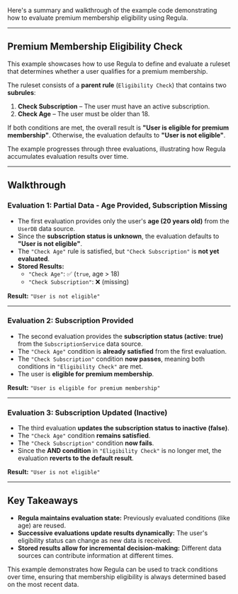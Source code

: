 Here's a summary and walkthrough of the example code demonstrating how to evaluate premium membership eligibility using Regula.

---

## Premium Membership Eligibility Check

This example showcases how to use Regula to define and evaluate a ruleset that determines whether a user qualifies for a premium membership.

The ruleset consists of a **parent rule** (`Eligibility Check`) that contains two **subrules**:

1. **Check Subscription** – The user must have an active subscription.
2. **Check Age** – The user must be older than 18.

If both conditions are met, the overall result is **"User is eligible for premium membership"**. Otherwise, the evaluation defaults to **"User is not eligible"**.

The example progresses through three evaluations, illustrating how Regula accumulates evaluation results over time.

---

## Walkthrough

### **Evaluation 1: Partial Data - Age Provided, Subscription Missing**

- The first evaluation provides only the user's **age (20 years old)** from the `UserDB` data source.
- Since the **subscription status is unknown**, the evaluation defaults to **"User is not eligible"**.
- The `"Check Age"` rule is satisfied, but `"Check Subscription"` is **not yet evaluated**.
- **Stored Results:**
  - `"Check Age"`: ✅ (`true`, age > 18)
  - `"Check Subscription"`: ❌ (missing)

**Result:** `"User is not eligible"`

---

### **Evaluation 2: Subscription Provided**

- The second evaluation provides the **subscription status (active: true)** from the `SubscriptionService` data source.
- The `"Check Age"` condition is **already satisfied** from the first evaluation.
- The `"Check Subscription"` condition **now passes**, meaning both conditions in `"Eligibility Check"` are met.
- The user is **eligible for premium membership**.

**Result:** `"User is eligible for premium membership"`

---

### **Evaluation 3: Subscription Updated (Inactive)**

- The third evaluation **updates the subscription status to inactive (false)**.
- The `"Check Age"` condition **remains satisfied**.
- The `"Check Subscription"` condition **now fails**.
- Since the **AND condition** in `"Eligibility Check"` is no longer met, the evaluation **reverts to the default result**.

**Result:** `"User is not eligible"`

---

## Key Takeaways

- **Regula maintains evaluation state:** Previously evaluated conditions (like age) are reused.
- **Successive evaluations update results dynamically:** The user's eligibility status can change as new data is received.
- **Stored results allow for incremental decision-making:** Different data sources can contribute information at different times.

This example demonstrates how Regula can be used to track conditions over time, ensuring that membership eligibility is always determined based on the most recent data.
